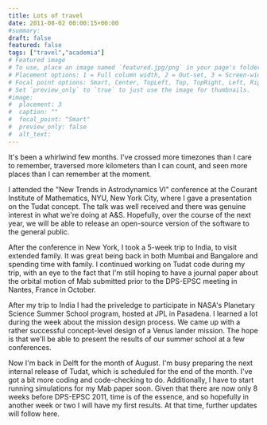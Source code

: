 ```yaml
---
title: Lots of travel
date: 2011-08-02 00:00:15+00:00
#summary:
draft: false
featured: false
tags: ["travel","academia"]
# Featured image
# To use, place an image named `featured.jpg/png` in your page's folder.
# Placement options: 1 = Full column width, 2 = Out-set, 3 = Screen-width
# Focal point options: Smart, Center, TopLeft, Top, TopRight, Left, Right, BottomLeft, Bottom, BottomRight
# Set `preview_only` to `true` to just use the image for thumbnails.
#image:
#  placement: 3
#  caption: ""
#  focal_point: "Smart"
#  preview_only: false
#  alt_text:
---
```


It's been a whirlwind few months. I've crossed more timezones than I care to remember, traversed more kilometers than I can count, and seen more places than I can remember at the moment.

I attended the "New Trends in Astrodynamics VI" conference at the Courant Institute of Mathematics, NYU, New York City, where I gave a presentation on the Tudat concept. The talk was well received and there was genuine interest in what we're doing at A&S. Hopefully, over the course of the next year, we will be able to release an open-source version of the software to the general public.

After the conference in New York, I took a 5-week trip to India, to visit extended family. It was great being back in both Mumbai and Bangalore and spending time with family. I continued working on Tudat code during my trip, with an eye to the fact that I'm still hoping to have a journal paper about the orbital motion of Mab submitted prior to the DPS-EPSC meeting in Nantes, France in October.

After my trip to India I had the priveledge to participate in NASA's Planetary Science Summer School program, hosted at JPL in Pasadena. I learned a lot during the week about the mission design process. We came up with a rather successful concept-level design of a Venus lander mission. The hope is that we'll be able to present the results of our summer school at a few conferences.

Now I'm back in Delft for the month of August. I'm busy preparing the next internal release of Tudat, which is scheduled for the end of the month. I've got a bit more coding and code-checking to do. Additionally, I have to start running simulations for my Mab paper soon. Given that there are now only 8 weeks before DPS-EPSC 2011, time is of the essence, and so hopefully in another week or two I will have my first results. At that time, further updates will follow here.
